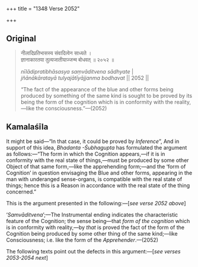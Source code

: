 +++
title = "1348 Verse 2052"

+++
## Original 
>
> नीलादिप्रतिभासस्य संवादित्वेन साध्यते ।  
> ज्ञानाकारतया तुल्यजातीयाज्जन्म बोधवत् ॥ २०५२ ॥ 
>
> *nīlādipratibhāsasya saṃvāditvena sādhyate* \|  
> *jñānākāratayā tulyajātīyājjanma bodhavat* \|\| 2052 \|\| 
>
> “The fact of the appearance of the blue and other forms being produced by something of the same kind is sought to be proved by its being the form of the cognition which is in conformity with the reality,—like the consciousness.”—(2052)



## Kamalaśīla

It might be said—“In that case, it could be proved by *Inference*”, And in support of this idea, *Bhadanta -Śubhagupta* has formulated the argument as follows:—“The form in which the Cognition appears,—if it is in conformity with the real state of things,—must be produced by some other Object of that same form,—like the apprehending form;—and the ‘form of Cognition’ in question envisaging the Blue and other forms, appearing in the man with underanged sense-organs, is compatible with the real state of things; hence this is a Reason in accordance with the real state of the thing concerned.”

This is the argument presented in the following:—[*see verse 2052 above*]

‘*Samvāditvena*’;—The Instrumental ending indicates the characteristic feature of the Cognition; the sense being—that *form of the cognition* which is in conformity with reality,—by *that* is proved the fact of the form of the Cognition being produced by some other thing of the same kind;—like Consciousness; i.e. like the form of the *Apprehender*.—(2052)

The following texts point out the defects in this argument:—[*see verses 2053-2054 next*]


